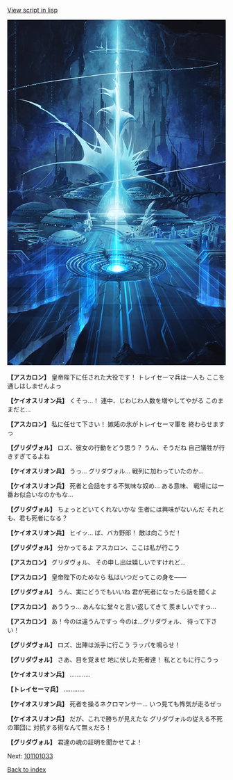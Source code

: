 [View script in lisp](../scripts/101101031.txt)

![profound.png](../images/backgrounds/profound.png)

**【アスカロン】**
皇帝陛下に任された大役です！
トレイセーマ兵は一人も
ここを通しはしませんよっ

**【ケイオスリオン兵】**
くそっ…！
連中、じわじわ人数を増やしてやがる
このままだと…

**【アスカロン】**
私に任せて下さい！
嫉妬の氷がトレイセーマ軍を
終わらせますっ

**【グリダヴォル】**
ロズ、彼女の行動をどう思う？
うん、そうだね
自己犠牲が行きすぎてるよね

**【ケイオスリオン兵】**
うっ…
グリダヴォル…
戦列に加わっていたのか…

**【ケイオスリオン兵】**
死者と会話をする不気味な奴め…
ある意味、
戦場には一番お似合いなのかもな…

**【グリダヴォル】**
ちょっとどいてくれないかな
生者には興味がないんだ
それとも、君も死者になる？

**【ケイオスリオン兵】**
ヒイッ…
ば、バカ野郎！
敵は向こうだ！

**【グリダヴォル】**
分かってるよ
アスカロン、ここは私が行こう

**【アスカロン】**
グリダヴォル、
その申し出は嬉しいですけれど…

**【アスカロン】**
皇帝陛下のためなら
私はいつだってこの身を――

**【グリダヴォル】**
うん、実にどうでもいいね
君が死者になったら話を聞くよ

**【アスカロン】**
あううっ…
あんなに堂々と言い返してきて
羨ましいですっ…

**【アスカロン】**
あ！今のは違うんですっ
今のは…グリダヴォル、
待って下さい！

**【グリダヴォル】**
ロズ、出陣は派手に行こう
ラッパを鳴らせ！

**【グリダヴォル】**
さあ、目を覚ませ
地に伏した死者達！
私とともに行こうっ

**【ケイオスリオン兵】**
…………

**【トレイセーマ兵】**
…………

**【ケイオスリオン兵】**
死者を操るネクロマンサー…
いつ見ても怖気が走るぜっ

**【ケイオスリオン兵】**
だが、これで勝ちが見えたな
グリダヴォルの従える不死の軍団に
対抗する術なんて無ぇだろ！

**【グリダヴォル】**
君達の魂の証明を聞かせてよ！

Next: [101101033](101101033.md)

[Back to index](index.md)
